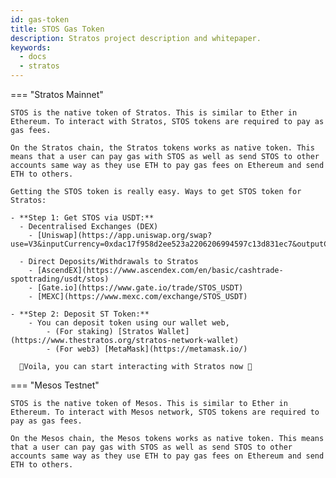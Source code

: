 ```yaml
---
id: gas-token
title: STOS Gas Token
description: Stratos project description and whitepaper.
keywords:
  - docs
  - stratos
---
```



=== "Stratos Mainnet"

    STOS is the native token of Stratos. This is similar to Ether in Ethereum. To interact with Stratos, STOS tokens are required to pay as gas fees.

    On the Stratos chain, the Stratos tokens works as native token. This means that a user can pay gas with STOS as well as send STOS to other accounts same way as they use ETH to pay gas fees on Ethereum and send ETH to others.

    Getting the STOS token is really easy. Ways to get STOS token for Stratos:

    - **Step 1: Get STOS via USDT:**
      - Decentralised Exchanges (DEX) 
        - [Uniswap](https://app.uniswap.org/swap?use=V3&inputCurrency=0xdac17f958d2ee523a2206206994597c13d831ec7&outputCurrency=0x08c32b0726C5684024ea6e141C50aDe9690bBdcc)

      - Direct Deposits/Withdrawals to Stratos
        - [AscendEX](https://www.ascendex.com/en/basic/cashtrade-spottrading/usdt/stos)
        - [Gate.io](https://www.gate.io/trade/STOS_USDT)
        - [MEXC](https://www.mexc.com/exchange/STOS_USDT)

    - **Step 2: Deposit ST Token:**
        - You can deposit token using our wallet web,
            - (For staking) [Stratos Wallet](https://www.thestratos.org/stratos-network-wallet)
            - (For web3) [MetaMask](https://metamask.io/)

      🎉Voila, you can start interacting with Stratos now 🎉

=== "Mesos Testnet"

    STOS is the native token of Mesos. This is similar to Ether in Ethereum. To interact with Mesos network, STOS tokens are required to pay as gas fees.

    On the Mesos chain, the Mesos tokens works as native token. This means that a user can pay gas with STOS as well as send STOS to other accounts same way as they use ETH to pay gas fees on Ethereum and send ETH to others.
